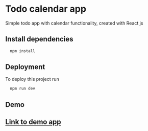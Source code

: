 
# Todo calendar app
Simple todo app with calendar functionality, created with React js

## Install dependencies

```bash
  npm install
```
## Deployment

To deploy this project run

```bash
  npm run dev
```

## Demo

## [Link to demo app](## "link")




